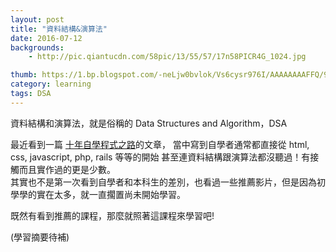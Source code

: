 ```yaml
---
layout: post
title: "資料結構&演算法"
date: 2016-07-12
backgrounds:
    - http://pic.qiantucdn.com/58pic/13/55/57/17n58PICR4G_1024.jpg

thumb: https://1.bp.blogspot.com/-neLjw0bvlok/Vs6cysr976I/AAAAAAAAFFQ/94vJ2nFv_7s/s1600/%25E6%259C%25AA%25E5%2591%25BD%25E5%2590%258D.png
category: learning
tags: DSA
---
```


資料結構和演算法，就是俗稱的 Data Structures and Algorithm，DSA

最近看到一篇 [十年自學程式之路](http://huli.logdown.com/posts/703835)的文章，
當中寫到自學者通常都直接從 html, css, javascript, php, rails 等等的開始
甚至連資料結構跟演算法都沒聽過！有接觸而且實作過的更是少數。  
其實也不是第一次看到自學者和本科生的差別，也看過一些推薦影片，但是因為初學學的實在太多，就一直擱置尚未開始學習。

既然有看到推薦的課程，那麼就照著這課程來學習吧!

(學習摘要待補)
